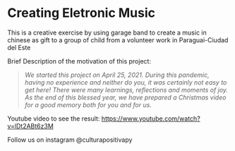 # Creating Eletronic Music
This is a creative exercise by using garage band to create a music in chinese as gift to a group of child from a volunteer work in Paraguai-Ciudad del Este

Brief Description of the motivation of this project: 

  > *We started this project on April 25, 2021. During this pandemic, having no experience and neither do you, it was certainly not easy to get here!*
  > *There were many learnings, reflections and moments of joy.*
  > *As the end of this blessed year, we have prepared a Christmas video for a good memory both for you and for us.*

Youtube video to see the result: https://www.youtube.com/watch?v=lDt2ABt6z3M

Follow us on instagram @culturapositivapy
